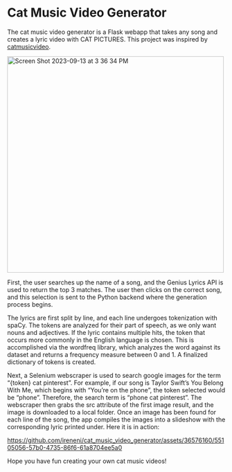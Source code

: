 # Cat Music Video Generator

The cat music video generator is a Flask webapp that takes any song and creates a lyric video with CAT PICTURES. This project was inspired by [catmusicvideo](https://www.tiktok.com/@catmusicvideo).

<img width="500" alt="Screen Shot 2023-09-13 at 3 36 34 PM" src="https://github.com/ireneni/cat_music_video_generator/assets/36576160/a09e17e8-0fd6-42d4-a881-8176b7458c9c">

First, the user searches up the name of a song, and the Genius Lyrics API is used to return the top 3 matches. The user then clicks on the correct song, and this selection is sent to the Python backend where the generation process begins.   
  
The lyrics are first split by line, and each line undergoes tokenization with spaCy. The tokens are analyzed for their part of speech, as we only want nouns and adjectives. If the lyric contains multiple hits, the token that occurs more commonly in the English language is chosen. This is accomplished via the wordfreq library, which analyzes the word against its dataset and returns a frequency measure between 0 and 1. A finalized dictionary of tokens is created.  
  
Next, a Selenium webscraper is used to search google images for the term “{token} cat pinterest”. For example, if our song is Taylor Swift’s You Belong With Me, which begins with “You’re on the phone”, the token selected would be “phone”. Therefore, the search term is “phone cat pinterest”. The webscraper then grabs the src attribute of the first image result, and the image is downloaded to a local folder. Once an image has been found for each line of the song, the app compiles the images into a slideshow with the corresponding lyric printed under. Here it is in action:


https://github.com/ireneni/cat_music_video_generator/assets/36576160/55105056-57b0-4735-86f6-61a8704ee5a0
  
Hope you have fun creating your own cat music videos! 

